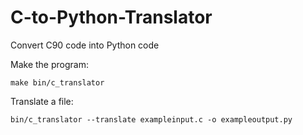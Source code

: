 # C-to-Python-Translator

Convert C90 code into Python code

Make the program: 

    make bin/c_translator  

Translate a file: 

    bin/c_translator --translate exampleinput.c -o exampleoutput.py